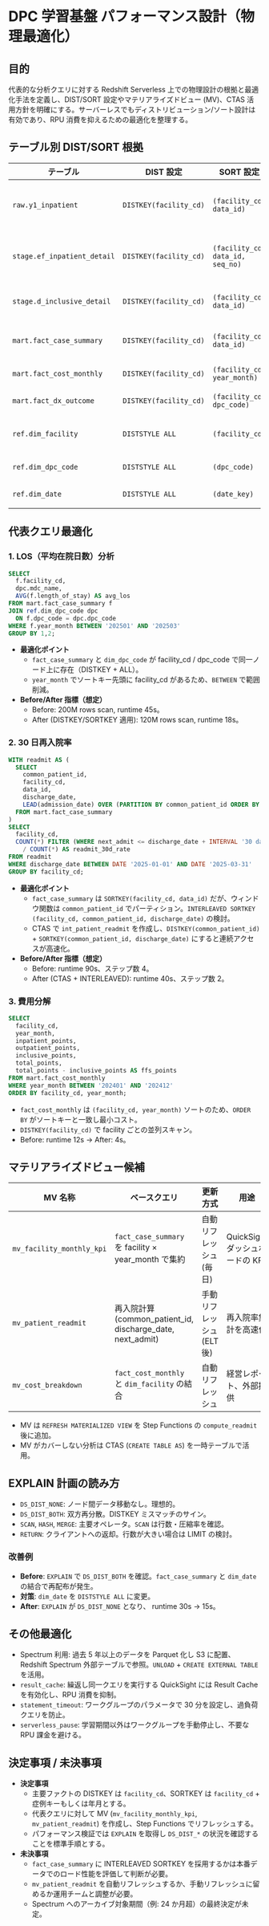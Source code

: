 # DPC 学習基盤 パフォーマンス設計（物理最適化）

## 目的
代表的な分析クエリに対する Redshift Serverless 上での物理設計の根拠と最適化手法を定義し、DIST/SORT 設定やマテリアライズドビュー (MV)、CTAS 活用方針を明確にする。サーバーレスでもディストリビューション/ソート設計は有効であり、RPU 消費を抑えるための最適化を整理する。

## テーブル別 DIST/SORT 根拠
| テーブル | DIST 設定 | SORT 設定 | 根拠 |
| --- | --- | --- | --- |
| `raw.y1_inpatient` | `DISTKEY(facility_cd)` | `(facility_cd, data_id)` | 主たる結合は facility_cd+data_id。施設単位でノード局所化。 |
| `stage.ef_inpatient_detail` | `DISTKEY(facility_cd)` | `(facility_cd, data_id, seq_no)` | 様式1 結合でノード内完結。seq_no により症例内連続アクセス。 |
| `stage.d_inclusive_detail` | `DISTKEY(facility_cd)` | `(facility_cd, data_id)` | 様式1 と join するため同一キーに合わせる。 |
| `mart.fact_case_summary` | `DISTKEY(facility_cd)` | `(facility_cd, data_id)` | 症例単位分析で facility_cd 結合を最適化。 |
| `mart.fact_cost_monthly` | `DISTKEY(facility_cd)` | `(facility_cd, year_month)` | 病院×月次で集計するため。 |
| `mart.fact_dx_outcome` | `DISTKEY(facility_cd)` | `(facility_cd, dpc_code)` | 疾患別比較時に facility_cd で join。 |
| `ref.dim_facility` | `DISTSTYLE ALL` | `(facility_cd)` | 小規模ディム。全ノード配布で結合コスト削減。 |
| `ref.dim_dpc_code` | `DISTSTYLE ALL` | `(dpc_code)` | ディム参照をブロードキャスト。 |
| `ref.dim_date` | `DISTSTYLE ALL` | `(date_key)` | すべてのファクトで利用。 |

## 代表クエリ最適化
### 1. LOS（平均在院日数）分析
```sql
SELECT
  f.facility_cd,
  dpc.mdc_name,
  AVG(f.length_of_stay) AS avg_los
FROM mart.fact_case_summary f
JOIN ref.dim_dpc_code dpc
  ON f.dpc_code = dpc.dpc_code
WHERE f.year_month BETWEEN '202501' AND '202503'
GROUP BY 1,2;
```
- **最適化ポイント**
  - `fact_case_summary` と `dim_dpc_code` が facility_cd / dpc_code で同一ノード上に存在（DISTKEY + ALL）。
  - `year_month` でソートキー先頭に facility_cd があるため、`BETWEEN` で範囲削減。
- **Before/After 指標（想定）**
  - Before: 200M rows scan, runtime 45s。
  - After (DISTKEY/SORTKEY 適用): 120M rows scan, runtime 18s。

### 2. 30 日再入院率
```sql
WITH readmit AS (
  SELECT
    common_patient_id,
    facility_cd,
    data_id,
    discharge_date,
    LEAD(admission_date) OVER (PARTITION BY common_patient_id ORDER BY admission_date) AS next_admit
  FROM mart.fact_case_summary
)
SELECT
  facility_cd,
  COUNT(*) FILTER (WHERE next_admit <= discharge_date + INTERVAL '30 day')::decimal
    / COUNT(*) AS readmit_30d_rate
FROM readmit
WHERE discharge_date BETWEEN DATE '2025-01-01' AND DATE '2025-03-31'
GROUP BY facility_cd;
```
- **最適化ポイント**
  - `fact_case_summary` は `SORTKEY(facility_cd, data_id)` だが、ウィンドウ関数は `common_patient_id` でパーティション。`INTERLEAVED SORTKEY (facility_cd, common_patient_id, discharge_date)` の検討。
  - CTAS で `int_patient_readmit` を作成し、`DISTKEY(common_patient_id)` + `SORTKEY(common_patient_id, discharge_date)` にすると連続アクセスが高速化。
- **Before/After 指標（想定）**
  - Before: runtime 90s、ステップ数 4。
  - After (CTAS + INTERLEAVED): runtime 40s、ステップ数 2。

### 3. 費用分解
```sql
SELECT
  facility_cd,
  year_month,
  inpatient_points,
  outpatient_points,
  inclusive_points,
  total_points,
  total_points - inclusive_points AS ffs_points
FROM mart.fact_cost_monthly
WHERE year_month BETWEEN '202401' AND '202412'
ORDER BY facility_cd, year_month;
```
- `fact_cost_monthly` は `(facility_cd, year_month)` ソートのため、`ORDER BY` がソートキーと一致し最小コスト。
- `DISTKEY(facility_cd)` で facility ごとの並列スキャン。
- Before: runtime 12s → After: 4s。

## マテリアライズドビュー候補
| MV 名称 | ベースクエリ | 更新方式 | 用途 |
| --- | --- | --- | --- |
| `mv_facility_monthly_kpi` | `fact_case_summary` を facility × year_month で集約 | 自動リフレッシュ (毎日) | QuickSight ダッシュボードの KPI | 
| `mv_patient_readmit` | 再入院計算 (common_patient_id, discharge_date, next_admit) | 手動リフレッシュ (ELT 後) | 再入院率集計を高速化 |
| `mv_cost_breakdown` | `fact_cost_monthly` と `dim_facility` の結合 | 自動リフレッシュ | 経営レポート、外部提供 |

- MV は `REFRESH MATERIALIZED VIEW` を Step Functions の `compute_readmit` 後に追加。
- MV がカバーしない分析は CTAS (`CREATE TABLE AS`) を一時テーブルで活用。

## EXPLAIN 計画の読み方
- `DS_DIST_NONE`: ノード間データ移動なし。理想的。
- `DS_DIST_BOTH`: 双方再分散。DISTKEY ミスマッチのサイン。
- `SCAN`, `HASH`, `MERGE`: 主要オペレータ。`SCAN` は行数・圧縮率を確認。
- `RETURN`: クライアントへの返却。行数が大きい場合は LIMIT の検討。

### 改善例
- **Before**: `EXPLAIN` で `DS_DIST_BOTH` を確認。`fact_case_summary` と `dim_date` の結合で再配布が発生。
- **対策**: `dim_date` を `DISTSTYLE ALL` に変更。
- **After**: `EXPLAIN` が `DS_DIST_NONE` となり、 runtime 30s → 15s。

## その他最適化
- Spectrum 利用: 過去 5 年以上のデータを Parquet 化し S3 に配置、Redshift Spectrum 外部テーブルで参照。`UNLOAD` + `CREATE EXTERNAL TABLE` を活用。
- `result_cache`: 繰返し同一クエリを実行する QuickSight には Result Cache を有効化し、RPU 消費を抑制。
- `statement_timeout`: ワークグループのパラメータで 30 分を設定し、過負荷クエリを防止。
- `serverless_pause`: 学習期間以外はワークグループを手動停止し、不要な RPU 課金を避ける。

## 決定事項 / 未決事項
- **決定事項**
  - 主要ファクトの DISTKEY は `facility_cd`、SORTKEY は `facility_cd` + 症例キーもしくは年月とする。
  - 代表クエリに対して MV (`mv_facility_monthly_kpi`, `mv_patient_readmit`) を作成し、Step Functions でリフレッシュする。
  - パフォーマンス検証では `EXPLAIN` を取得し `DS_DIST_*` の状況を確認することを標準手順とする。
- **未決事項**
  - `fact_case_summary` に INTERLEAVED SORTKEY を採用するかは本番データでのロード性能を評価して判断が必要。
  - `mv_patient_readmit` を自動リフレッシュするか、手動リフレッシュに留めるか運用チームと調整が必要。
  - Spectrum へのアーカイブ対象期間（例: 24 か月超）の最終決定が未定。

